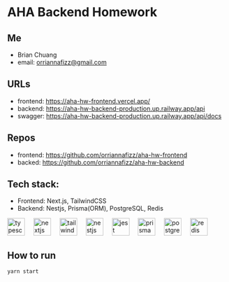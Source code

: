 # AHA Backend Homework

## Me

- Brian Chuang
- email: orriannafizz@gmail.com

## URLs

- frontend: https://aha-hw-frontend.vercel.app/
- backend: https://aha-hw-backend-production.up.railway.app/api
- swagger: https://aha-hw-backend-production.up.railway.app/api/docs

## Repos

- frontend: https://github.com/orriannafizz/aha-hw-frontend
- backed: https://github.com/orriannafizz/aha-hw-backend

## Tech stack:

- Frontend: Next.js, TailwindCSS
- Backend: Nestjs, Prisma(ORM), PostgreSQL, Redis
<div align="left">
  <img src="https://cdn.jsdelivr.net/gh/devicons/devicon/icons/typescript/typescript-original.svg" height="40" alt="typescript logo"  />
  <img width="12" />
  <img src="https://cdn.jsdelivr.net/gh/devicons/devicon/icons/nextjs/nextjs-original.svg" height="40" alt="nextjs logo"  />
  <img width="12" />
  <img src="https://cdn.simpleicons.org/tailwindcss/06B6D4" height="40" alt="tailwindcss logo"  />
  <img width="12" />
  <img src="https://cdn.simpleicons.org/nestjs/E0234E" height="40" alt="nestjs logo"  />
  <img width="12" />
  <img src="https://cdn.jsdelivr.net/gh/devicons/devicon/icons/jest/jest-plain.svg" height="40" alt="jest logo"  />
  <img width="12" />
  <img src="https://cdn.simpleicons.org/prisma/2D3748" height="40" alt="prisma logo"  />
  <img width="12" />
  <img src="https://cdn.jsdelivr.net/gh/devicons/devicon/icons/postgresql/postgresql-original.svg" height="40" alt="postgresql logo"  />
  <img width="12" />
  <img src="https://cdn.simpleicons.org/redis/DC382D" height="40" alt="redis logo"  />
</div>

## How to run

```bash
yarn start
```
